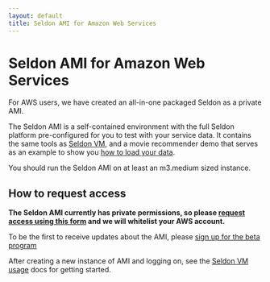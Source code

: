 ```yaml
---
layout: default
title: Seldon AMI for Amazon Web Services
---
```


# Seldon AMI for Amazon Web Services

For AWS users, we have created an all-in-one packaged Seldon as a private AMI. 

The Seldon AMI is a self-contained environment with the full Seldon platform pre-configured for you to test with your service data. It contains the same tools as [Seldon VM](vm.html), and a movie recommender demo that serves as an example to show you [how to load your data](data.html).

You should run the Seldon AMI on at least an m3.medium sized instance.

## How to request access
**The Seldon AMI currently has private permissions, so please [request access using this form](https://docs.google.com/forms/d/1a81is8xqZxPNT1ZZMupiD70Y2KvPQbrnYQM6w1RYsBI/viewform) and we will whitelist your AWS account.**

To be the first to receive updates about the AMI, please [sign up for the beta program](http://www.seldon.io/open-source)

After creating a new instance of AMI and logging on, see the [Seldon VM usage](vm-usage.html) docs for getting started.


